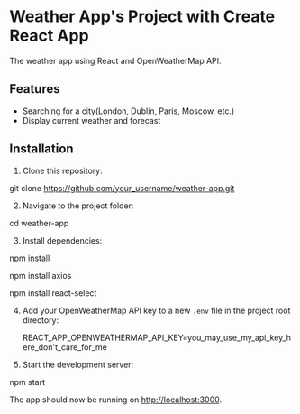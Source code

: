 # Weather App's Project with Create React App

The weather app using React and OpenWeatherMap API.


## Features

- Searching for a city(London, Dublin, Paris, Moscow, etc.)
- Display current weather and forecast

## Installation

1. Clone this repository:

git clone https://github.com/your_username/weather-app.git


2. Navigate to the project folder:

cd weather-app


3. Install dependencies:

npm install

npm install axios

npm install react-select



4. Add your OpenWeatherMap API key to a new `.env` file in the project root directory:

	REACT_APP_OPENWEATHERMAP_API_KEY=you_may_use_my_api_key_here_don't_care_for_me


5. Start the development server:

npm start

The app should now be running on [http://localhost:3000](http://localhost:3000).
